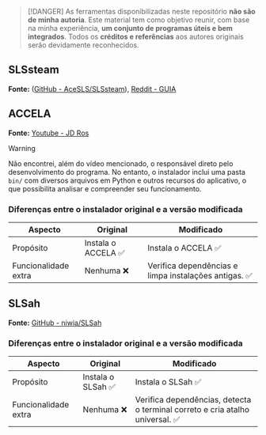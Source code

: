 > [!DANGER]
> As ferramentas disponibilizadas neste repositório **não são de minha autoria**. Este material tem como objetivo reunir, com base na minha experiência, **um conjunto de programas úteis e bem integrados**. Todos os **créditos e referências** aos autores originais serão devidamente reconhecidos.

## SLSsteam

**Fonte:** ([GitHub - AceSLS/SLSsteam](https://github.com/AceSLS/SLSsteam)), [Reddit - GUIA](https://www.reddit.com/r/SteamDeckPirates/comments/1leqim0/guide_slssteam_how_to_unlock_dlcs_bypass_family/?tl=pt-br)

## ACCELA

**Fonte:** [Youtube - JD Ros](https://www.youtube.com/watch?v=jQUEtr200SU)

> [!WARNING]
> 
> Não encontrei, além do vídeo mencionado, o responsável direto pelo desenvolvimento do programa. No entanto, o instalador inclui uma pasta `bin/` com diversos arquivos em Python e outros recursos do aplicativo, o que possibilita analisar e compreender seu funcionamento.

### Diferenças entre o instalador original e a versão modificada

| Aspecto              | Original           | Modificado                                           |
| -------------------- | ------------------ | ---------------------------------------------------- |
| Propósito            | Instala o ACCELA ✅ | Instala o ACCELA ✅                                   |
| Funcionalidade extra | Nenhuma ❌          | Verifica dependências e limpa instalações antigas. ✅ |

## SLSah

**Fonte:** [GitHub - niwia/SLSah](https://github.com/niwia/SLSah) 

### Diferenças entre o instalador original e a versão modificada

| Aspecto              | Original          | Modificado                                                                   |
| -------------------- | ----------------- | ---------------------------------------------------------------------------- |
| Propósito            | Instala o SLSah ✅ | Instala o SLSah ✅                                                            |
| Funcionalidade extra | Nenhuma ❌         | Verifica dependências, detecta o terminal correto e cria atalho universal. ✅ |
